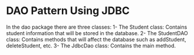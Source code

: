 # DAO Pattern Using JDBC

In the dao package there are three classes:
  1- The Student class: Contains student information that will be stored in the database.
  2- The StudentDAO class: Contains methods that will affect the database such as addStudent, deleteStudent, etc.
  3- The JdbcDao class: Contains the main method.
